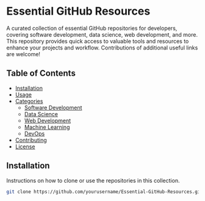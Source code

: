 # Essential GitHub Resources

A curated collection of essential GitHub repositories for developers, covering software development, data science, web development, and more. This repository provides quick access to valuable tools and resources to enhance your projects and workflow. Contributions of additional useful links are welcome!

## Table of Contents
- <a href="https://www.youtube.com" target="_blank">Installation</a>
- [Usage](#usage)
- [Categories](#categories)
  - [Software Development](#software-development)
  - [Data Science](#data-science)
  - [Web Development](#web-development)
  - [Machine Learning](#machine-learning)
  - [DevOps](#devops)
- [Contributing](#contributing)
- [License](#license)

## Installation
Instructions on how to clone or use the repositories in this collection.

```bash
git clone https://github.com/yourusername/Essential-GitHub-Resources.git
